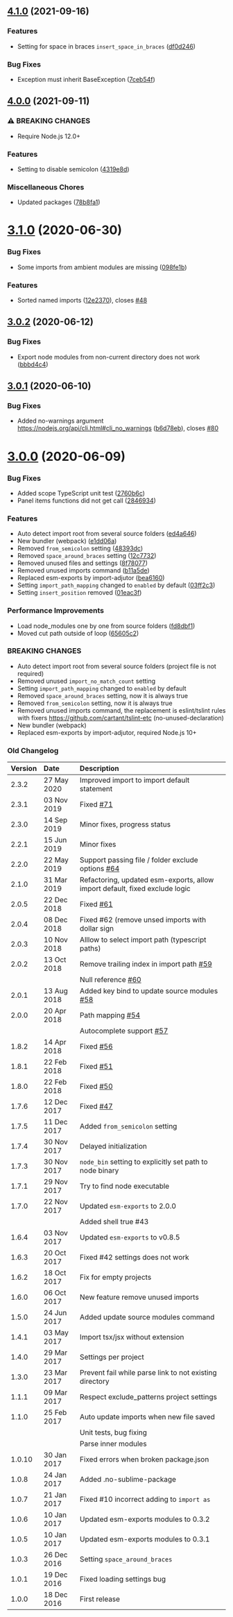 ## [4.1.0](https://github.com/unlight/sublime-import-helper/compare/v4.0.0...v4.1.0) (2021-09-16)


### Features

* Setting for space in braces `insert_space_in_braces` ([df0d246](https://github.com/unlight/sublime-import-helper/commit/df0d246625eae590081e8823bde9666dfd500933))


### Bug Fixes

* Exception must inherit BaseException ([7ceb54f](https://github.com/unlight/sublime-import-helper/commit/7ceb54f0798298baf274631c9889f3e48043930d))

## [4.0.0](https://github.com/unlight/sublime-import-helper/compare/v3.1.0...v4.0.0) (2021-09-11)


### ⚠ BREAKING CHANGES

* Require Node.js 12.0+

### Features

* Setting to disable semicolon ([4319e8d](https://github.com/unlight/sublime-import-helper/commit/4319e8df9644829b7b6dd6f4ce3e6edabc38fcb2))


### Miscellaneous Chores

* Updated packages ([78b8fa1](https://github.com/unlight/sublime-import-helper/commit/78b8fa18e527e89c202f4f5b7d9244a9b858cbd8))

# [3.1.0](https://github.com/unlight/sublime-import-helper/compare/v3.0.2...v3.1.0) (2020-06-30)


### Bug Fixes

* Some imports from ambient modules are missing ([098fe1b](https://github.com/unlight/sublime-import-helper/commit/098fe1bf90a3049dbcc1b45d2788506b22746ef4))


### Features

* Sorted named imports ([12e2370](https://github.com/unlight/sublime-import-helper/commit/12e237049ec30a9f4c951bc5bf02a57d7eff0144)), closes [#48](https://github.com/unlight/sublime-import-helper/issues/48)

## [3.0.2](https://github.com/unlight/sublime-import-helper/compare/v3.0.1...v3.0.2) (2020-06-12)


### Bug Fixes

* Export node modules from non-current directory does not work ([bbbd4c4](https://github.com/unlight/sublime-import-helper/commit/bbbd4c429294ec8d5b515d294e6fbec19d182161))

## [3.0.1](https://github.com/unlight/sublime-import-helper/compare/v3.0.0...v3.0.1) (2020-06-10)


### Bug Fixes

* Added no-warnings argument https://nodejs.org/api/cli.html#cli_no_warnings ([b6d78eb](https://github.com/unlight/sublime-import-helper/commit/b6d78ebc9a405e6afdd5a744c90bf2c824597912)), closes [#80](https://github.com/unlight/sublime-import-helper/issues/80)

# [3.0.0](https://github.com/unlight/sublime-import-helper/compare/v2.3.2...v3.0.0) (2020-06-09)


### Bug Fixes

* Added scope TypeScript unit test ([2760b6c](https://github.com/unlight/sublime-import-helper/commit/2760b6ca883e17b4228def45a26cfd1c98d94021))
* Panel items functions did not get call ([2846934](https://github.com/unlight/sublime-import-helper/commit/284693467d202a1d18e925e01b33a31fced22008))


### Features

* Auto detect import root from several source folders ([ed4a646](https://github.com/unlight/sublime-import-helper/commit/ed4a646a512b5f952c899178451278e9a49eba6f))
* New bundler (webpack) ([e1dd06a](https://github.com/unlight/sublime-import-helper/commit/e1dd06aa259c3ab9b4348f9146ec253b90b1afad))
* Removed `from_semicolon` setting ([48393dc](https://github.com/unlight/sublime-import-helper/commit/48393dc4123009560356d3a7769dcf0a2c246df6))
* Removed `space_around_braces` setting ([12c7732](https://github.com/unlight/sublime-import-helper/commit/12c7732f426232031042e097b975137b7a1ff7e5))
* Removed unused files and settings ([8f78077](https://github.com/unlight/sublime-import-helper/commit/8f78077758f3318a5a0bb25d2a353ab5692fc775))
* Removed unused imports command ([b11a5de](https://github.com/unlight/sublime-import-helper/commit/b11a5de3797b251a76b2891b5d22e6164cfe6d14))
* Replaced esm-exports by import-adjutor ([bea6160](https://github.com/unlight/sublime-import-helper/commit/bea61609690c0d5047e33313629bc5f2aa5a6f31))
* Setting `import_path_mapping` changed to `enabled` by default ([03ff2c3](https://github.com/unlight/sublime-import-helper/commit/03ff2c3c6d1f04ac2de11f447f43ce6ab918b1e2))
* Setting `insert_position` removed ([01eac3f](https://github.com/unlight/sublime-import-helper/commit/01eac3f6df909986afba1e93e4c4c58de2055686))


### Performance Improvements

* Load node_modules one by one from source folders ([fd8dbf1](https://github.com/unlight/sublime-import-helper/commit/fd8dbf13332a9742cc412b3d115796d59dcb0189))
* Moved cut path outside of loop ([65605c2](https://github.com/unlight/sublime-import-helper/commit/65605c2dee81b50360b4c27a72da2d1126b2c804))


### BREAKING CHANGES

* Auto detect import root from several source folders (project file is not required)
* Removed unused `import_no_match_count` setting
* Setting `import_path_mapping` changed to `enabled` by default
* Removed `space_around_braces` setting, now it is always true
* Removed `from_semicolon` setting, now it is always true
* Removed unused imports command, the replacement is eslint/tslint rules with fixers https://github.com/cartant/tslint-etc (no-unused-declaration)
* New bundler (webpack)
* Replaced esm-exports by import-adjutor, required Node.js 10+

### Old Changelog

| Version | Date        | Description                                                                                                     |
|:--------|:------------|:----------------------------------------------------------------------------------------------------------------|
| 2.3.2   | 27 May 2020 | Improved import to import default statement                                                                     |
| 2.3.1   | 03 Nov 2019 | Fixed [#71](https://github.com/unlight/sublime-import-helper/issues/71)                                         |
| 2.3.0   | 14 Sep 2019 | Minor fixes, progress status                                                                                    |
| 2.2.1   | 15 Jun 2019 | Minor fixes                                                                                                     |
| 2.2.0   | 22 May 2019 | Support passing file / folder exclude options [#64](https://github.com/unlight/sublime-import-helper/issues/64) |
| 2.1.0   | 31 Mar 2019 | Refactoring, updated esm-exports, allow import default, fixed exclude logic                                     |
| 2.0.5   | 22 Dec 2018 | Fixed [#61](https://github.com/unlight/sublime-import-helper/issues/61)                                         |
| 2.0.4   | 08 Dec 2018 | Fixed #62 (remove unsed imports with dollar sign                                                                |
| 2.0.3   | 10 Nov 2018 | Alllow to select import path (typescript paths)                                                                 |
| 2.0.2   | 13 Oct 2018 | Remove trailing index in import path [#59](https://github.com/unlight/sublime-import-helper/issues/59)          |
|         |             | Null reference [#60](https://github.com/unlight/sublime-import-helper/issues/60)                                |
| 2.0.1   | 13 Aug 2018 | Added key bind to update source modules [#58](https://github.com/unlight/sublime-import-helper/issues/58)       |
| 2.0.0   | 20 Apr 2018 | Path mapping [#54](https://github.com/unlight/sublime-import-helper/issues/54)                                  |
|         |             | Autocomplete support [#57](https://github.com/unlight/sublime-import-helper/issues/57)                          |
| 1.8.2   | 14 Apr 2018 | Fixed [#56](https://github.com/unlight/sublime-import-helper/issues/56)                                         |
| 1.8.1   | 22 Feb 2018 | Fixed [#51](https://github.com/unlight/sublime-import-helper/issues/51)                                         |
| 1.8.0   | 22 Feb 2018 | Fixed [#50](https://github.com/unlight/sublime-import-helper/issues/50)                                         |
| 1.7.6   | 12 Dec 2017 | Fixed [#47](https://github.com/unlight/sublime-import-helper/issues/47)                                         |
| 1.7.5   | 11 Dec 2017 | Added `from_semicolon` setting                                                                                  |
| 1.7.4   | 30 Nov 2017 | Delayed initialization                                                                                          |
| 1.7.3   | 30 Nov 2017 | `node_bin` setting to explicitly set path to node binary                                                        |
| 1.7.1   | 29 Nov 2017 | Try to find node executable                                                                                     |
| 1.7.0   | 22 Nov 2017 | Updated `esm-exports` to 2.0.0                                                                                  |
|         |             | Added shell true #43                                                                                            |
| 1.6.4   | 03 Nov 2017 | Updated `esm-exports` to v0.8.5                                                                                 |
| 1.6.3   | 20 Oct 2017 | Fixed #42 settings does not work                                                                                |
| 1.6.2   | 18 Oct 2017 | Fix for empty projects                                                                                          |
| 1.6.0   | 06 Oct 2017 | New feature remove unused imports                                                                               |
| 1.5.0   | 24 Jun 2017 | Added update source modules command                                                                             |
| 1.4.1   | 03 May 2017 | Import tsx/jsx without extension                                                                                |
| 1.4.0   | 29 Mar 2017 | Settings per project                                                                                            |
| 1.3.0   | 23 Mar 2017 | Prevent fail while parse link to not existing directory                                                         |
| 1.1.1   | 09 Mar 2017 | Respect exclude_patterns project settings                                                                       |
| 1.1.0   | 25 Feb 2017 | Auto update imports when new file saved                                                                         |
|         |             | Unit tests, bug fixing                                                                                          |
|         |             | Parse inner modules                                                                                             |
| 1.0.10  | 30 Jan 2017 | Fixed errors when broken package.json                                                                           |
| 1.0.8   | 24 Jan 2017 | Added .no-sublime-package                                                                                       |
| 1.0.7   | 21 Jan 2017 | Fixed #10 incorrect adding to `import as`                                                                       |
| 1.0.6   | 10 Jan 2017 | Updated esm-exports modules to 0.3.2                                                                            |
| 1.0.5   | 10 Jan 2017 | Updated esm-exports modules to 0.3.1                                                                            |
| 1.0.3   | 26 Dec 2016 | Setting `space_around_braces`                                                                                   |
| 1.0.1   | 19 Dec 2016 | Fixed loading settings bug                                                                                      |
| 1.0.0   | 18 Dec 2016 | First release                                                                                                   |
